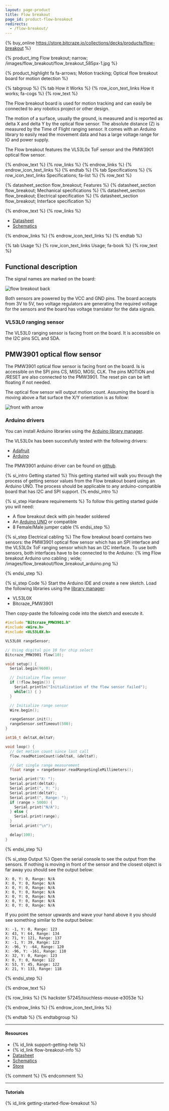 ```yaml
---
layout: page-product
title: Flow breakout
page_id: product-flow-breakout
redirects:
  - /flow-breakout/
---
```


{% buy_online https://store.bitcraze.io/collections/decks/products/flow-breakout %}

{% product_img Flow breakout; narrow;
/images/flow_breakout/flow_breakout_585px-1.jpg
%}

{% product_highlight
fa fa-arrows;
Motion tracking;
Optical flow breakout board for motion detection
%}

{% tabgroup %}
{% tab How it Works %}
{% row_icon_text_links How it works; fa-cogs %}
{% row_text %}

The Flow breakout board is used for motion tracking and can easily be connected to any robotics project or other design.

The motion of a surface, usually the ground, is measured and is reported as
delta X and delta Y by the optical flow sensor. The absolute distance (Z) is measured
by the Time of Flight ranging sensor. It comes with an Arduino library to easily
read the movement data and has a large voltage range for IO and power supply.

The Flow breakout features the VL53L0x ToF sensor and the PMW3901 optical flow sensor.

{% endrow_text %}
{% row_links %}
{% endrow_links %}
{% endrow_icon_text_links %}
{% endtab %}
{% tab Specifications %}
{% row_icon_text_links Specifications; fa-list %}
{% row_text %}

{% datasheet_section flow_breakout; Features %}
{% datasheet_section flow_breakout; Mechanical specifications %}
{% datasheet_section flow_breakout; Electrical specification %}
{% datasheet_section flow_breakout; Interface specification %}

{% endrow_text %}
{% row_links %}

* [Datasheet](/documentation/hardware/flow_breakout/flow_breakout-datasheet.pdf)
* [Schematics](/documentation/hardware/flow_breakout/flow-breakout-revb.pdf)



{% endrow_links %}
{% endrow_icon_text_links %}
{% endtab %}

{% tab Usage %}
{% row_icon_text_links Usage; fa-book %}
{% row_text %}

## Functional description 

The signal names are marked on the board:

![flow breakout back](/images/documentation/wiki/flowbreakout_back.png)

Both sensors are powered by the VCC and GND pins. The board accepts from 3V to 5V, two voltage regulators are generating the required voltage for the sensors and the board has voltage translator for the data signals.

### VL53L0 ranging sensor

The VL53L0 ranging sensor is facing front on the board. It is accessible on the I2C pins SCL and SDA.

## PMW3901 optical flow sensor

The PMW3901 optical flow sensor is facing front on the board. Is is accessible on the SPI pins CS, MISO, MOSI, CLK. The pins MOTION and /RESET are also connected to the PMW3901. The reset pin can be left floating if not needed.

The optical flow sensor will output motion count. Assuming the board is moving above a flat surface the X/Y orientation is as follow:

![front with arrow](/images/documentation/wiki/front_with_arrow.png)

### Arduino drivers 

You can install Arduino libraries using the [Arduino library manager](https://www.arduino.cc/en/Guide/Libraries#toc3).

The VL53L0x has been succesfully tested with the following drivers:
  * [Adafruit](https://github.com/adafruit/Adafruit_VL53L0X)
  * [Arduino](https://github.com/pololu/vl53l0x-arduino)

The PMW3901 arduino driver can be found on [github](https://github.com/bitcraze/Bitcraze_PMW3901).


{% si_intro Getting started %}
This getting started will walk you through the process of getting sensor values
from the Flow breakout board using an Arduino UNO. The process should be
applicable to any arduino-compatible board that has I2C and SPI support.
{% endsi_intro %}

{% si_step Hardware requirements %}
To follow this getting started guide you will need:

 * A flow breakout deck with pin header soldered
 * An [Arduino UNO](https://store.arduino.cc/arduino-uno-rev3) or compatible
 * 8 Female/Male jumper cable
{% endsi_step %}

{% si_step Electrical cabling %}
The flow breakout board contains two sensors: the PMW3901 optical flow sensor which has
an SPI interface and the VL53L0x ToF ranging sensor which has an I2C interface. To use both
sensors, both interfaces have to be connected to the Arduino:
{% img Flow breakout Arduino uno cabling ; wide; /images/flow_breakout/flow_breakout_arduino.png %}

{% endsi_step %}

{% si_step Code %}
Start the Arduino IDE and create a new sketch. Load the following libraries
using the [library manager](https://www.arduino.cc/en/Guide/Libraries#toc3):

  * VL53L0X
  * Bitcraze_PMW3901

Then copy-paste the following code into the sketch and execute it.

``` c++
#include "Bitcraze_PMW3901.h"
#include <Wire.h>
#include <VL53L0X.h>

VL53L0X rangeSensor;

// Using digital pin 10 for chip select
Bitcraze_PMW3901 flow(10);

void setup() {
  Serial.begin(9600);

  // Initialize flow sensor
  if (!flow.begin()) {
    Serial.println("Initialization of the flow sensor failed");
    while(1) { }
  }

  // Initialize range sensor
  Wire.begin();

  rangeSensor.init();
  rangeSensor.setTimeout(500);
}

int16_t deltaX,deltaY;

void loop() {
  // Get motion count since last call
  flow.readMotionCount(&deltaX, &deltaY);

  // Get single range measurement
  float range = rangeSensor.readRangeSingleMillimeters();

  Serial.print("X: ");
  Serial.print(deltaX);
  Serial.print(", Y: ");
  Serial.print(deltaY);
  Serial.print(", Range: ");
  if (range > 5000) {
    Serial.print("N/A");
  } else {
    Serial.print(range);
  }
  Serial.print("\n");

  delay(100);
}
```

{% endsi_step %}



{% si_step Output %}
Open the serial console to see the output from the sensors. If nothing is
moving in front of the sensor and the closest object is far away you should
see the output below:

```
X: 0, Y: 0, Range: N/A
X: 0, Y: 0, Range: N/A
X: 0, Y: 0, Range: N/A
X: 0, Y: 0, Range: N/A
X: 0, Y: 0, Range: N/A
X: 0, Y: 0, Range: N/A
X: 0, Y: 0, Range: N/A
```

If you point the sensor upwards and wave your hand above it you should see
something similar to the output below:

```
X: -1, Y: 0, Range: 123
X: 43, Y: 64, Range: 134
X: 71, Y: 121, Range: 137
X: -1, Y: 39, Range: 123
X: -96, Y: -64, Range: 120
X: -96, Y: -161, Range: 110
X: 32, Y: 0, Range: 123
X: 0, Y: 0, Range: 122
X: 53, Y: 45, Range: 122
X: 21, Y: 133, Range: 118
```

{% endsi_step %}

{% endrow_text %}

{% row_links %}
{% hackster 57245/touchless-mouse-e3053e %}

{% endrow_links %}
{% endrow_icon_text_links %}

{% endtab %}
{% endtabgroup %}

---

#### Resources

- {% id_link support-getting-help %}
- {% id_link flow-breakout-info %}
- [Datasheet](/documentation/hardware/flow_breakout/flow_breakout-datasheet.pdf)
- [Schematics](/documentation/hardware/flow_breakout/flow_breakout_revb.pdf)
- [Store](https://store.bitcraze.io/products/flow-breakout-board)

{% comment %}
{% endcomment %}


---


#### Tutorials

{% id_link getting-started-flow-breakout %}
